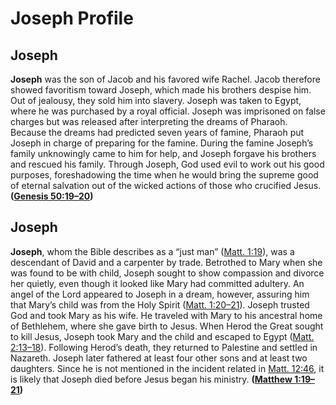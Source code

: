 # Joseph Profile

## Joseph

**Joseph** was the son of Jacob and his favored wife Rachel. Jacob therefore showed favoritism toward Joseph, which made his brothers despise him. Out of jealousy, they sold him into slavery. Joseph was taken to Egypt, where he was purchased by a royal official. Joseph was imprisoned on false charges but was released after interpreting the dreams of Pharaoh. Because the dreams had predicted seven years of famine, Pharaoh put Joseph in charge of preparing for the famine. During the famine Joseph’s family unknowingly came to him for help, and Joseph forgave his brothers and rescued his family. Through Joseph, God used evil to work out his good purposes, foreshadowing the time when he would bring the supreme good of eternal salvation out of the wicked actions of those who crucified Jesus. **([Genesis 50:19–20](https://www.esv.org/Genesis+50%3A19%E2%80%9320/))**


## Joseph

**Joseph**, whom the Bible describes as a “just man” ([Matt. 1:19](https://www.esv.org/Matthew+1%3A19/)), was a descendant of David and a carpenter by trade. Betrothed to Mary when she was found to be with child, Joseph sought to show compassion and divorce her quietly, even though it looked like Mary had committed adultery. An angel of the Lord appeared to Joseph in a dream, however, assuring him that Mary’s child was from the Holy Spirit ([Matt. 1:20–21](https://www.esv.org/Matthew+1%3A20%E2%80%9321/)). Joseph trusted God and took Mary as his wife. He traveled with Mary to his ancestral home of Bethlehem, where she gave birth to Jesus. When Herod the Great sought to kill Jesus, Joseph took Mary and the child and escaped to Egypt ([Matt. 2:13–18](https://www.esv.org/Matthew+2%3A13%E2%80%9318/)). Following Herod’s death, they returned to Palestine and settled in Nazareth. Joseph later fathered at least four other sons and at least two daughters. Since he is not mentioned in the incident related in [Matt. 12:46](https://www.esv.org/Matthew+12%3A46/), it is likely that Joseph died before Jesus began his ministry. **([Matthew 1:19–21](https://www.esv.org/Matthew+1%3A19%E2%80%9321/))**

